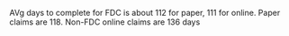 AVg days to complete for FDC is about 112 for paper, 111 for online. Paper claims are 118. Non-FDC online claims are 136 days
